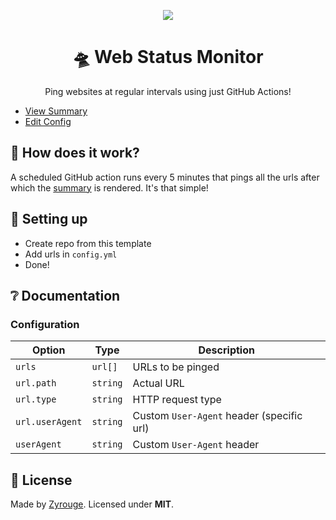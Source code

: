 <p align="center"><img src="https://github.com/zyrouge/web-status-monitor/blob/main/assets/wsm.png?raw=true"></img></p>
<h1 align="center">🛸 Web Status Monitor</h1>
<p align="center">Ping websites at regular intervals using just GitHub Actions!</p>

- [View Summary](summary.md)
- [Edit Config](config.yml)

## 🤔 How does it work?

A scheduled GitHub action runs every 5 minutes that pings all the urls after which the [summary](summary.md) is rendered. It's that simple!

## 🚀 Setting up

- Create repo from this template
- Add urls in `config.yml`
- Done!

## ❔ Documentation

### Configuration

Option | Type | Description
--- | --- | ---
`urls` | `url[]` | URLs to be pinged
`url.path` | `string` | Actual URL
`url.type` | `string` | HTTP request type
`url.userAgent` | `string` | Custom `User-Agent` header (specific url)
`userAgent` | `string` | Custom `User-Agent` header

## 📃 License

Made by [Zyrouge](https://zyrouge.gq). Licensed under **MIT**.
